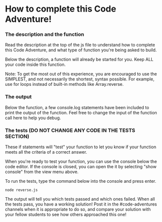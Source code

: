 # How to complete this Code Adventure!

### The description and the function

Read the description at the top of the js file to understand how to 
complete this Code Adventure, and what type of function you're being 
asked to build. 

Below the description, a function will already be started for you.
Keep ALL your code inside this function. 

Note: To get the most out of this experience, you are encouraged to 
use the SIMPLEST, and not necessarily the shortest, syntax possible.
For example, use for loops instead of built-in methods like Array.reverse. 


### The output

Below the function, a few console.log statements have been included 
to print the output of the function. Feel free to change the input
of the function call here to help you debug. 


### The tests (DO NOT CHANGE ANY CODE IN THE TESTS SECTION)

These if statements will "test" your function to let you know if 
your function meets all the criteria of a correct answer. 

When you're ready to test your function, you can use the console 
below the code editor. If the console is closed, you can open the 
it by selecting "show console" from the view menu above.

To run the tests, type the command below into the console and press 
enter.

    node reverse.js

The output will tell you which tests passed and which ones failed.
When all the tests pass, you have a working solution! Post it in 
the #code-adventures channels when it is appropriate to do so, and 
compare your solution with your fellow students to see how others 
approached this one!
